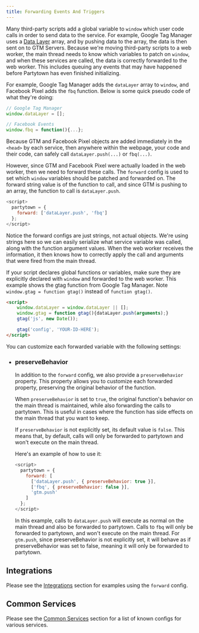```yaml
---
title: Forwarding Events And Triggers
---
```


Many third-party scripts add a global variable to `window` which user code calls in order to send data to the service. For example, Google Tag Manager uses a [Data Layer](https://developers.google.com/tag-manager/devguide) array, and by pushing data to the array, the data is then sent on to GTM Servers. Because we're moving third-party scripts to a web worker, the main thread needs to know which variables to patch on `window`, and when these services are called, the data is correctly forwarded to the web worker. This includes queuing any events that may have happened before Partytown has even finished initializing.

For example, Google Tag Manager adds the `dataLayer` array to `window`, and Facebook Pixel adds the `fbq` function. Below is some quick pseudo code of what they're doing:

```js
// Google Tag Manager
window.dataLayer = [];

// Facebook Events
window.fbq = function(){...};
```

Because GTM and Facebook Pixel objects are added immediately in the `<head>` by each service, then anywhere within the webpage, your code and their code, can safely call `dataLayer.push(...)` or `fbq(...)`.

However, since GTM and Facebook Pixel were actually loaded in the web worker, then we need to forward these calls. The `forward` config is used to set which `window` variables should be patched and forwarded on. The forward string value is of the function to call, and since GTM is pushing to an array, the function to call is `dataLayer.push`.

```js
<script>
  partytown = {
    forward: ['dataLayer.push', 'fbq']
  };
</script>
```

Notice the forward configs are just strings, not actual objects. We're using strings here so we can easily serialize what service variable was called, along with the function argument values. When the web worker receives the information, it then knows how to correctly apply the call and arguments that were fired from the main thread.

If your script declares global functions or variables, make sure they are explicitly declared with `window` and forwarded to the web worker. This example shows the gtag function from Google Tag Manager. Note `window.gtag = function gtag()` instead of `function gtag()`.

```html
<script>
    window.dataLayer = window.dataLayer || [];
    window.gtag = function gtag(){dataLayer.push(arguments);}
    gtag('js', new Date());

    gtag('config', 'YOUR-ID-HERE');
</script>
```

You can customize each forwarded variable with the following settings:

- ### preserveBehavior

  In addition to the `forward` config, we also provide a `preserveBehavior` property. This property allows you to customize each forwarded property, preserving the original behavior of the function.

  When `preserveBehavior` is set to `true`, the original function's behavior on the main thread is maintained, while also forwarding the calls to partytown. This is useful in cases where the function has side effects on the main thread that you want to keep.

  If `preserveBehavior` is not explicitly set, its default value is `false`. This means that, by default, calls will only be forwarded to partytown and won't execute on the main thread.

  Here's an example of how to use it:

  ```js
  <script>
    partytown = {
      forward: [
        ['dataLayer.push', { preserveBehavior: true }],
        ['fbq', { preserveBehavior: false }],
        'gtm.push'
      ]
    };
  </script>
  ```

  In this example, calls to `dataLayer.push` will execute as normal on the main thread and also be forwarded to partytown. Calls to `fbq` will only be forwarded to partytown, and won't execute on the main thread. For `gtm.push`, since preserveBehavior is not explicitly set, it will behave as if preserveBehavior was set to false, meaning it will only be forwarded to partytown.

## Integrations

Please see the [Integrations](/integrations) section for examples using the `forward` config.

## Common Services

Please see the [Common Services](/common-services) section for a list of known configs for various services.
